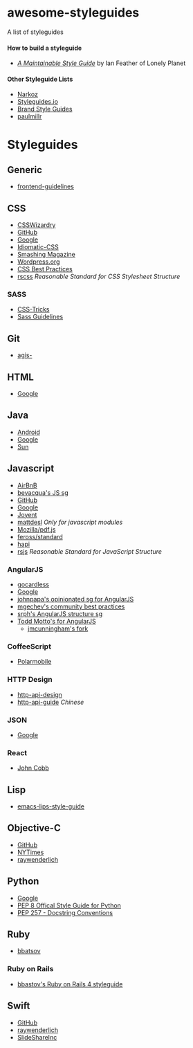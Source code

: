 awesome-styleguides
===================

A list of styleguides

#### How to build a styleguide
* [_A Maintainable Style Guide_](http://ianfeather.co.uk/a-maintainable-style-guide/) by Ian Feather of Lonely Planet

#### Other Styleguide Lists
* [Narkoz](https://github.com/narkoz/guides)
* [Styleguides.io](https://github.com/maban/styleguides)
* [Brand Style Guides](http://saijogeorge.com/brand-style-guide-examples/)
* [paulmillr](https://github.com/paulmillr/code-style-guides/)

# Styleguides

## Generic
* [frontend-guidelines](https://github.com/bendc/frontend-guidelines)

## CSS
* [CSSWizardry](http://csswizardry.com/2012/04/my-html-css-coding-style/)
* [GitHub](https://github.com/styleguide/css)
* [Google](http://google-styleguide.googlecode.com/svn/trunk/htmlcssguide.xml)
* [Idiomatic-CSS](https://github.com/necolas/idiomatic-css)
* [Smashing Magazine](http://www.smashingmagazine.com/2008/05/02/improving-code-readability-with-css-styleguides/)
* [Wordpress.org](http://make.wordpress.org/core/handbook/coding-standards/css/)
* [CSS Best Practices](https://github.com/sezgi/CSS-Best-Practices)
* [rscss](https://github.com/rstacruz/rscss) _Reasonable Standard for CSS Stylesheet Structure_

### SASS
* [CSS-Tricks](http://css-tricks.com/sass-style-guide/)
* [Sass Guidelines](http://sass-guidelin.es/)

## Git
* [agis-](https://github.com/agis-/git-style-guide)

## HTML
* [Google](http://google-styleguide.googlecode.com/svn/trunk/htmlcssguide.xml)

## Java
* [Android](http://source.android.com/source/code-style.html)
* [Google](https://google-styleguide.googlecode.com/svn/trunk/javaguide.html)
* [Sun](http://javascript.crockford.com/javacodeconventions.pdf)

## Javascript
* [AirBnB](https://github.com/airbnb/javascript)
* [bevacqua's JS sg](https://github.com/bevacqua/js)
* [GitHub](https://github.com/styleguide/javascript/1.0)
* [Google](https://google-styleguide.googlecode.com/svn/trunk/javascriptguide.xml)
* [Joyent](https://www.joyent.com/developers/node/design)
* [mattdesl](https://github.com/mattdesl/module-best-practices) _Only for javascript modules_
* [Mozilla/pdf.js](https://github.com/mozilla/pdf.js/wiki/Style-Guide)
* [feross/standard](https://github.com/feross/standard)
* [hapi](http://hapijs.com/styleguide)
* [rsjs](https://github.com/rstacruz/rsjs) _Reasonable Standard for JavaScript Structure_

### AngularJS
* [gocardless](https://github.com/gocardless/angularjs-style-guide)
* [Google](https://google-styleguide.googlecode.com/svn/trunk/angularjs-google-style.html)
* [johnpapa's opinionated sg for  AngularJS](https://github.com/johnpapa/angularjs-styleguide)
* [mgechev's community best practices](https://github.com/mgechev/angularjs-style-guide)
* [srph's AngularJS structure sg](https://github.com/srph/angularjs-structure-styleguide)
* [Todd Motto's for AngularJS](https://github.com/toddmotto/angularjs-styleguide)  
  * [jmcunningham's fork](https://github.com/jmcunningham/angularjs-styleguide)

### CoffeeScript
* [Polarmobile](https://github.com/polarmobile/coffeescript-style-guide)

### HTTP Design
* [http-api-design](https://github.com/interagent/http-api-design)
* [http-api-guide](https://github.com/bolasblack/http-api-guide) _Chinese_

### JSON
* [Google](https://google-styleguide.googlecode.com/svn/trunk/jsoncstyleguide.xml)

### React
* [John Cobb](https://web-design-weekly.com/2015/01/29/opinionated-guide-react-js-best-practices-conventions/)

## Lisp
* [emacs-lips-style-guide](https://github.com/bbatsov/emacs-lisp-style-guide)

## Objective-C
* [GitHub](https://github.com/github/objective-c-style-guide)
* [NYTimes](https://github.com/NYTimes/objective-c-style-guide)
* [raywenderlich](https://github.com/raywenderlich/objective-c-style-guide)

## Python
* [Google](https://google-styleguide.googlecode.com/svn/trunk/pyguide.html)
* [PEP 8 Offical Style Guide for Python](http://legacy.python.org/dev/peps/pep-0008/)
* [PEP 257 - Docstring Conventions](http://legacy.python.org/dev/peps/pep-0257/)

## Ruby
* [bbatsov](https://github.com/bbatsov/ruby-style-guide)

### Ruby on Rails
* [bbastov's Ruby on Rails 4 styleguide](https://github.com/bbatsov/rails-style-guide)

## Swift
* [GitHub](https://github.com/github/swift-style-guide)
* [raywenderlich](https://github.com/raywenderlich/swift-style-guide)
* [SlideShareInc](https://github.com/SlideShareInc/swift-style-guide)
